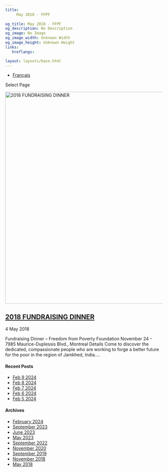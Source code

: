 ```yaml
---
title: 
     May 2018 - FFPF
    
og_title: May 2018 - FFPF
og_description: No Description
og_image: No Image
og_image_width: Unknown Width
og_image_height: Unknown Height
links:
   hreflangs:

layout: layouts/base.html
---
```


  * [ Français ](/fr/sponsorship-tag/surgery/)

[ ]( )

Select Page

[ <img src='/wp-content/uploads/2018/10/Family-04.webp' width='1080'
height='675' alt='2018 FUNDRAISING DINNER' /> ](/fr)

##  [ 2018 FUNDRAISING DINNER ](/fr)

4 May 2018

Fundraising Dinner – Freedom from Poverty Foundation November 24 – 7985
Maurice-Duplessis Blvd., Montreal Details Come to discover the dedicated,
compassionate people who are working to forge a better future for the poor in
the region of Jamkhed, India....

####  Recent Posts

  * [ Feb 9 2024 ]( /article/2024/02/09/feb-9-2024/)
  * [ Feb 8 2024 ]( /article/2024/02/08/feb-8-2024/)
  * [ Feb 7 2024 ]( /article/2024/02/07/feb-7-2024/)
  * [ Feb 6 2024 ]( /article/2024/02/06/feb-6-2024/)
  * [ Feb 5 2024 ]( /article/2024/02/05/feb-5-2024/)

####  Archives

  * [ February 2024 ]( /article/2024/02/)
  * [ September 2023 ]( /article/2023/09/)
  * [ June 2023 ]( /article/2023/06/)
  * [ May 2023 ]( /article/2023/05/)
  * [ September 2022 ]( /article/2022/09/)
  * [ November 2020 ]( /article/2020/11/)
  * [ September 2019 ]( /article/2019/09/)
  * [ November 2018 ](/11/)
  * [ May 2018 ](index.html)



